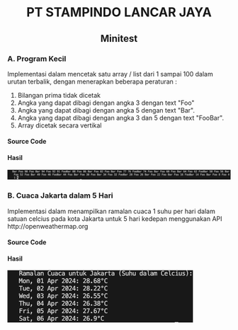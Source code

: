 <h1 align="center">PT STAMPINDO LANCAR JAYA</h1>
<h2 align="center">Minitest</h2>

<h3>A. Program Kecil</h3>
<p>
Implementasi dalam mencetak satu array / list dari 1 sampai 100 dalam urutan terbalik, dengan menerapkan beberapa peraturan : 
    <ol>
        <li>Bilangan prima tidak dicetak</li>
        <li>Angka yang dapat dibagi dengan angka 3 dengan text "Foo"</li>
        <li>Angka yang dapat dibagi dengan angka 5 dengan text "Bar".</li>
        <li>Angka yang dapat dibagi dengan angka 3 dan 5 dengan text "FooBar".</li>
        <li>Array dicetak secara vertikal</li>
    </ol>
</p>
<h4>Source Code<a href="https://github.com/adelineafgr/minitest-stamps/blob/main/procil.py"></a></h4>
<h4>Hasil</h4>
<img src="./img/procil-output.png">

<h3>B. Cuaca Jakarta dalam 5 Hari</h3>
Implementasi dalam menampilkan ramalan cuaca 1 suhu per hari dalam satuan celcius pada kota Jakarta untuk 5 hari kedepan menggunakan API http://openweathermap.org
<h4>Source Code <a href="https://github.com/adelineafgr/minitest-stamps/blob/main/cuaca.py"></a></h4>
<h4>Hasil</h4>
<img src="./img/cuaca-jkt-output.png">